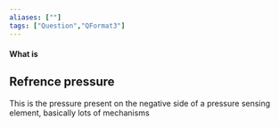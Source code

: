 ```yaml
---
aliases: [""]
tags: ["Question","QFormat3"]
---
```


#### What is
## Refrence pressure
This is the pressure present on the negative side of a pressure sensing element, basically lots of mechanisms 